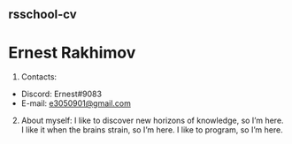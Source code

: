 ## rsschool-cv
# Ernest Rakhimov
1. Contacts:
* Discord: Ernest#9083
* E-mail: e3050901@gmail.com
2. About myself:
I like to discover new horizons of knowledge, so I’m here. I like it when the brains strain, so I’m here. I like to program, so I’m here.